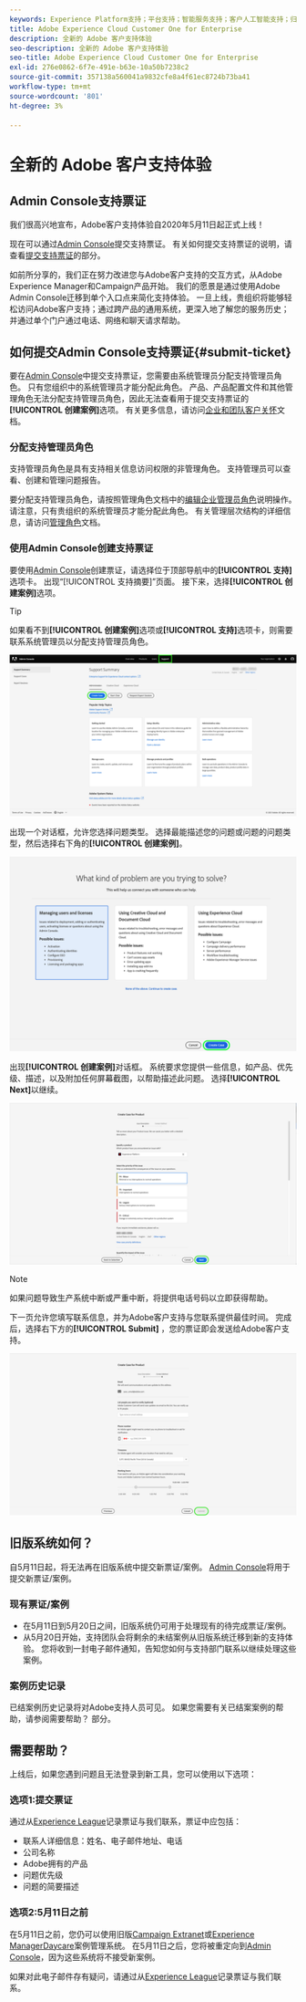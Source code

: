 ```yaml
---
keywords: Experience Platform支持；平台支持；智能服务支持；客户人工智能支持；归因人工智能支持；rtcdp支持；提交支持票证；客户支持
title: Adobe Experience Cloud Customer One for Enterprise
description: 全新的 Adobe 客户支持体验
seo-description: 全新的 Adobe 客户支持体验
seo-title: Adobe Experience Cloud Customer One for Enterprise
exl-id: 276e0862-6f7e-491e-b63e-10a50b7238c2
source-git-commit: 357138a560041a9832cfe8a4f61ec8724b73ba41
workflow-type: tm+mt
source-wordcount: '801'
ht-degree: 3%

---
```


# 全新的 Adobe 客户支持体验

## Admin Console支持票证

我们很高兴地宣布，Adobe客户支持体验自2020年5月11日起正式上线！

现在可以通过[Admin Console](https://adminconsole.adobe.com/)提交支持票证。 有关如何提交支持票证的说明，请查看[提交支持票证](#submit-ticket)的部分。

如前所分享的，我们正在努力改进您与Adobe客户支持的交互方式，从Adobe Experience Manager和Campaign产品开始。 我们的愿景是通过使用Adobe Admin Console迁移到单个入口点来简化支持体验。 一旦上线，贵组织将能够轻松访问Adobe客户支持；通过跨产品的通用系统，更深入地了解您的服务历史；并通过单个门户通过电话、网络和聊天请求帮助。

## 如何提交Admin Console支持票证{#submit-ticket}

要在[Admin Console](https://adminconsole.adobe.com/)中提交支持票证，您需要由系统管理员分配支持管理员角色。 只有您组织中的系统管理员才能分配此角色。 产品、产品配置文件和其他管理角色无法分配支持管理员角色，因此无法查看用于提交支持票证的&#x200B;**[!UICONTROL 创建案例]**&#x200B;选项。 有关更多信息，请访问[企业和团队客户关怀](https://helpx.adobe.com/enterprise/using/support-and-expert-services.html)文档。

### 分配支持管理员角色

支持管理员角色是具有支持相关信息访问权限的非管理角色。 支持管理员可以查看、创建和管理问题报告。

要分配支持管理员角色，请按照管理角色文档中的[编辑企业管理员角色](https://helpx.adobe.com/enterprise/using/admin-roles.html#add-admin-teams)说明操作。 请注意，只有贵组织的系统管理员才能分配此角色。 有关管理层次结构的详细信息，请访问[管理角色](https://helpx.adobe.com/enterprise/admin-guide.html/enterprise/using/admin-roles.ug.html)文档。

### 使用Admin Console创建支持票证

要使用[Admin Console](https://adminconsole.adobe.com/)创建票证，请选择位于顶部导航中的&#x200B;**[!UICONTROL 支持]**&#x200B;选项卡。 出现“[!UICONTROL 支持摘要]”页面。 接下来，选择&#x200B;**[!UICONTROL 创建案例]**&#x200B;选项。

>[!TIP]
>
> 如果看不到&#x200B;**[!UICONTROL 创建案例]**&#x200B;选项或&#x200B;**[!UICONTROL 支持]**&#x200B;选项卡，则需要联系系统管理员以分配支持管理员角色。

![Admin Console支持选项卡](./assets/Support.png)

出现一个对话框，允许您选择问题类型。 选择最能描述您的问题或问题的问题类型，然后选择右下角的&#x200B;**[!UICONTROL 创建案例]**。

![选择问题](./assets/select-case-type.png)

出现&#x200B;**[!UICONTROL 创建案例]**&#x200B;对话框。 系统要求您提供一些信息，如产品、优先级、描述，以及附加任何屏幕截图，以帮助描述此问题。 选择&#x200B;**[!UICONTROL Next]**&#x200B;以继续。

![创建案例](./assets/create_case.png)

>[!NOTE]
>
> 如果问题导致生产系统中断或严重中断，将提供电话号码以立即获得帮助。

下一页允许您填写联系信息，并为Adobe客户支持与您联系提供最佳时间。 完成后，选择右下方的&#x200B;**[!UICONTROL Submit]** ，您的票证即会发送给Adobe客户支持。

![提交票证](./assets/submit_case.png)

## 旧版系统如何？

自5月11日起，将无法再在旧版系统中提交新票证/案例。  [Admin Console](https://adminconsole.adobe.com/)将用于提交新票证/案例。

### 现有票证/案例

* 在5月11日到5月20日之间，旧版系统仍可用于处理现有的待完成票证/案例。
* 从5月20日开始，支持团队会将剩余的未结案例从旧版系统迁移到新的支持体验。  您将收到一封电子邮件通知，告知您如何与支持部门联系以继续处理这些案例。

### 案例历史记录

已结案例历史记录将对Adobe支持人员可见。  如果您需要有关已结案案例的帮助，请参阅需要帮助？ 部分。

## 需要帮助？

上线后，如果您遇到问题且无法登录到新工具，您可以使用以下选项：

### 选项1:提交票证

通过从[Experience League](https://experienceleague.adobe.com/?support-solution=General#support)记录票证与我们联系，票证中应包括：

* 联系人详细信息：姓名、电子邮件地址、电话
* 公司名称
* Adobe拥有的产品
* 问题优先级
* 问题的简要描述

### 选项2:5月11日之前

在5月11日之前，您仍可以使用旧版[Campaign Extranet](https://support.neolane.net/webApp/extranetLogin)或[Experience ManagerDaycare](https://daycare.day.com/home.html)案例管理系统。  在5月11日之后，您将被重定向到[Admin Console](https://adminconsole.adobe.com/)，因为这些系统将不接受新案例。

如果对此电子邮件存有疑问，请通过从[Experience League](https://experienceleague.adobe.com/?support-solution=General#support)记录票证与我们联系。
